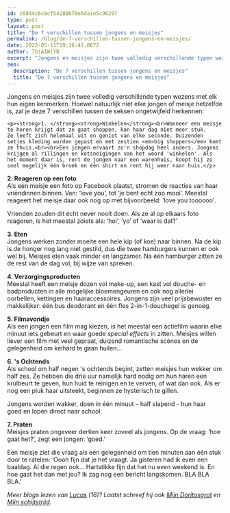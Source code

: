 ```yaml
---
id: c0944c6c8cf54280b70e5da1e5c96297
type: post
layout: post
title: "De 7 verschillen tussen jongens en meisjes"
permalink: /blog/de-7-verschillen-tussen-jongens-en-meisjes/
date: 2022-05-11T19:16:41.067Z
author: 7biA1WiYB
excerpt: "Jongens en meisjes zijn twee volledig verschillende typen wezens met elk hun eigen kenmerken. Hoewel natuurlijk niet elke jongen of meisje hetzelfde is, zal je deze 7 verschillen tussen de seksen ongetwijfeld herkennen:   "
seo:
  description: "De 7 verschillen tussen jongens en meisjes"
  title: "De 7 verschillen tussen jongens en meisjes"
---
```

Jongens en meisjes zijn twee volledig verschillende typen wezens met elk hun eigen kenmerken. Hoewel natuurlijk niet elke jongen of meisje hetzelfde is, zal je deze 7 verschillen tussen de seksen ongetwijfeld herkennen:   

    <p><strong>1. </strong><strong>Winkelen</strong><br>Wanneer een meisje te horen krijgt dat ze gaat shoppen, kan haar dag niet meer stuk. Ze leeft zich helemaal uit en geniet van elke seconde. Duizenden setjes kleding worden gepast en met zestien <em>big shoppers</em> komt ze thuis.<br><br>Een jongen ervaart zo'n shopdag heel anders. Jongens krijgen al rillingen en kotsneigingen van het woord 'winkelen'. Als het moment daar is, rent de jongen naar een warenhuis, koopt hij zo snel mogelijk één broek en één shirt en rent hij weer naar huis.</p>
<p><strong>2. Reageren op een foto</strong><br>Als een meisje een foto op Facebook plaatst, stromen de reacties van haar vriendinnen binnen. Van: ‘love you’, tot ‘je bent echt zoo mooi’. Meestal reageert het meisje daar ook nog op met bijvoorbeeld: ‘love you toooooo'. </p>
<p>Vrienden zouden dit écht never nooit doen. Als ze al op elkaars foto reageren, is het meestal zoiets als: ‘hoi’, ‘yo’ of ‘waar is dat?’</p>
<p><strong>3. Eten</strong><br>Jongens werken zonder moeite een hele kip (of koe) naar binnen. Na de kip is de honger nog lang niet gestild, dus die twee hamburgers kunnen er ook wel bij. Meisjes eten vaak minder en langzamer. Na één hamburger zitten ze de rest van de dag vol, bij wijze van spreken.  </p>
<p><strong>4. Verzorgingsproducten</strong><br>Meestal heeft een meisje dozen vol make-up, een kast vol douche- en badproducten in alle mogelijke bloemengeuren en ook nog allerlei oorbellen, kettingen en haaraccessoires. Jongens zijn veel prijsbewuster en makkelijker: één bus deodorant en één fles 2-in-1-douchegel is genoeg.</p>
<p><strong>5. Filmavondje</strong><br>Als een jongen een film mag kiezen, is het meestal een actiefilm waarin elke minuut iets gebeurt en waar goede <em>special effects</em> in zitten. Meisjes willen liever een film met veel gepraat, duizend romantische scènes en de gelegenheid om keihard te gaan huilen… </p>
<p><strong>6. 's Ochtends</strong><br>Als school om half negen 's ochtends begint, zetten meisjes hun wekker om half zes. Ze hebben die drie uur namelijk hard nodig om hun haren een krulbeurt te geven, hun huid te reinigen en te verven, of wat dan ook. Als er nog een pluk haar uitsteekt, beginnen ze hysterisch te gillen.</p>
<p>Jongens worden wakker, doen in één minuut – half slapend - hun haar goed en lopen direct naar school.</p>
<p><strong>7. Praten</strong><br>Meisjes praten ongeveer dertien keer zoveel als jongens. Op de vraag: ‘hoe gaat het?’, zegt een jongen: ‘goed.’ </p>
<p>Een meisje ziet die vraag als een gelegenheid om tien minuten aan één stuk door te ratelen: ‘Oooh fijn dat je het vraagt. Ja gisteren had ik even een baaldag. Al die regen ook... Hartstikke fijn dat het nu even weekend is. En hoe gaat het dan met jou? Ik zag nog een bericht langskomen. BLA BLA BLA.’</p>
<p><em>Meer blogs lezen van <a href="https://original.sevendays.nl/users/lucas-versteeg">Lucas</a> (16)? Laatst schreef hij ook <a href="https://original.sevendays.nl/blog/mijn-doritosgrot">Mijn Doritosgrot</a> en <a href="https://original.sevendays.nl/blog/mijn-schijtstrijd">Mijn schijtstrijd</a>.</em></p>  
